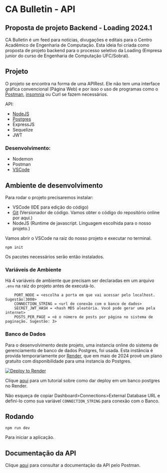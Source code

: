 # CA Bulletin - API
## Proposta de projeto Backend - Loading 2024.1

CA Bulletin é um feed para notícias, divugações e editais para o Centro Acadêmico de Engenharia de Computação.
Esta ideia foi criada como proposta de projeto backend para o processo seletivo da Loading (Empresa junior do curso de Engenharia de Computação UFC/Sobral).

## Projeto
O projeto se encontra na forma de uma APIRest. Ele não tem uma interface gráfica convencional (Página Web) e por isso o uso de programas como o [Postman](https://www.postman.com/), [insomnia](https://insomnia.rest/) ou Curl se fazem necessários. 

API: 

- [NodeJS](https://nodejs.org/)
- [Postgres](https://www.postgresql.org/)
- ExpressJS
- Sequelize
- JWT

### Desenvolvimento:
- Nodemon
- Postman
- [VSCode](https://code.visualstudio.com/)

## Ambiente de desenvolvimento

Para rodar o projeto precisaremos instalar:

- VSCode (IDE para edição do código)
- [Git](https://git-scm.com/downloads) (Versionador de código. Vamos obter o código do repositório online por aqui.)
- NodeJS (Runtime de javascript. Linguagem escolhida para o nosso projeto.)

Vamos abrir o VSCode na raiz do nosso projeto e executar no terminal.

`npm init `

Os pacotes necessários serão então instalados.

### Variáveis de Ambiente
Há 4 variáveis de ambiente que precisam ser declaradas em um arquivo `.env` na raiz do projeto antes de executá-lo.

        PORT_NODE = <escolha a porta em que vai acessar pelo localhost. Sugestão:3000>
        CONNECTION_STRING = <url de conexão com o banco de dados>
        SECRET_JWT_HASH = <hash MD5 aleatória. Você pode gerar uma pela internet>
        POSTS_PER_PAGE = <é o número de posts por página no sistema de paginação. Sugestão: 3>

### Banco de Dados
Para o desenvolvimento deste projeto, uma instancia online do sistema de gerenciamento de banco de dados Postgres, foi usada. Esta instância é provida temporariamente por [Render](https://render.com/), que em maio de 2024 provê um plano gratuito com disponibilidade para uma instancia do Postgres.

[![Deploy to Render](https://render.com/images/deploy-to-render-button.svg)](https://render.com/)

Clique [aqui](https://docs.render.com/databases) para um tutorial sobre como dar deploy em um banco postgres no Render. 

Não esqueça de copiar Dashboard>Connections>External Database URL e definí-lo como sua variável `CONNECTION_STRING` para conexão com o Banco.

## Rodando

`npm run dev`

Para iniciar a aplicação.

## Documentação da API

Clique [aqui](https://documenter.getpostman.com/view/35331637/2sA3QwaURE) para consultar a documentação da API pelo Postman.
